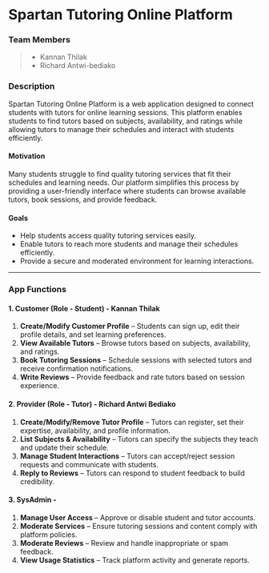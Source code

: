# Spartan Tutoring Online Platform

### Team Members
> - Kannan Thilak  
> - Richard Antwi-bediako

### Description  
Spartan Tutoring Online Platform is a web application designed to connect students with tutors for online learning sessions. This platform enables students to find tutors based on subjects, availability, and ratings while allowing tutors to manage their schedules and interact with students efficiently.

#### Motivation  
Many students struggle to find quality tutoring services that fit their schedules and learning needs. Our platform simplifies this process by providing a user-friendly interface where students can browse available tutors, book sessions, and provide feedback.

#### Goals  
- Help students access quality tutoring services easily.  
- Enable tutors to reach more students and manage their schedules efficiently.  
- Provide a secure and moderated environment for learning interactions.

---

### App Functions  

#### 1. Customer (Role - Student) - Kannan Thilak
1. **Create/Modify Customer Profile** – Students can sign up, edit their profile details, and set learning preferences.  
2. **View Available Tutors** – Browse tutors based on subjects, availability, and ratings.  
3. **Book Tutoring Sessions** – Schedule sessions with selected tutors and receive confirmation notifications.  
4. **Write Reviews** – Provide feedback and rate tutors based on session experience.  

#### 2. Provider (Role - Tutor) - Richard Antwi Bediako
1. **Create/Modify/Remove Tutor Profile** – Tutors can register, set their expertise, availability, and profile information.  
2. **List Subjects & Availability** – Tutors can specify the subjects they teach and update their schedule.  
3. **Manage Student Interactions** – Tutors can accept/reject session requests and communicate with students.  
4. **Reply to Reviews** – Tutors can respond to student feedback to build credibility.  

#### 3. SysAdmin - 
1. **Manage User Access** – Approve or disable student and tutor accounts.  
2. **Moderate Services** – Ensure tutoring sessions and content comply with platform policies.  
3. **Moderate Reviews** – Review and handle inappropriate or spam feedback.  
4. **View Usage Statistics** – Track platform activity and generate reports.  

